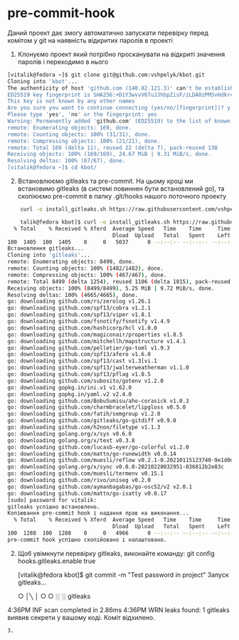 # pre-commit-hook
Даний проект дає змогу автоматично запускати перевірку перед комітом у git на наявність відкритих паролів в проекті 
1. Клонуємо проект який потрібно просканувати на відкриті значення паролів і переходимо в нього
```sh
[vitalik@fedora ~]$ git clone git@github.com:vshpelyk/kbot.git
Cloning into 'kbot'...
The authenticity of host 'github.com (140.82.121.3)' can't be established.
ED25519 key fingerprint is SHA256:+DiY3wvvV6TuJJhbpZisF/zLDA0zPMSvHdkr4UvCOqU.
This key is not known by any other names
Are you sure you want to continue connecting (yes/no/[fingerprint])? y
Please type 'yes', 'no' or the fingerprint: yes
Warning: Permanently added 'github.com' (ED25519) to the list of known hosts.
remote: Enumerating objects: 169, done.
remote: Counting objects: 100% (31/31), done.
remote: Compressing objects: 100% (21/21), done.
remote: Total 169 (delta 11), reused 22 (delta 7), pack-reused 138
Receiving objects: 100% (169/169), 24.67 MiB | 9.31 MiB/s, done.
Resolving deltas: 100% (67/67), done.
[vitalik@fedora ~]$ cd kbot/
```
2. Встановлюємо gitleaks та pre-commit. 
На цьому кроці ми встановимо gitleaks (в системі повиннен бути встановлений go), та скопіюємо pre-commit в папку .git/hooks нашого поточного проекту
```sh
    curl -o install_gitleaks.sh https://raw.githubusercontent.com/vshpelyk/pre-commit-hook/main/install_gitleaks.sh && chmod +x install_gitleaks.sh && ./install_gitleaks.sh

    talik@fedora kbot]$ curl -o install_gitleaks.sh https://raw.githubusercontent.com/vshpelyk/pre-commit-hook/main/install_gitleaks.sh && chmod +x install_gitleaks.sh && ./install_gitleaks.sh
  % Total    % Received % Xferd  Average Speed   Time    Time     Time  Current
                                 Dload  Upload   Total   Spent    Left  Speed
100  1405  100  1405    0     0   5037      0 --:--:-- --:--:-- --:--:--  5035
Встановлення gitleaks...
Cloning into 'gitleaks'...
remote: Enumerating objects: 8499, done.
remote: Counting objects: 100% (1482/1482), done.
remote: Compressing objects: 100% (467/467), done.
remote: Total 8499 (delta 1254), reused 1106 (delta 1015), pack-reused 7017
Receiving objects: 100% (8499/8499), 5.25 MiB | 9.72 MiB/s, done.
Resolving deltas: 100% (4665/4665), done.
go: downloading github.com/rs/zerolog v1.26.1
go: downloading github.com/spf13/cobra v1.2.1
go: downloading github.com/spf13/viper v1.8.1
go: downloading github.com/fsnotify/fsnotify v1.4.9
go: downloading github.com/hashicorp/hcl v1.0.0
go: downloading github.com/magiconair/properties v1.8.5
go: downloading github.com/mitchellh/mapstructure v1.4.1
go: downloading github.com/pelletier/go-toml v1.9.3
go: downloading github.com/spf13/afero v1.6.0
go: downloading github.com/spf13/cast v1.3[vi.1
go: downloading github.com/spf13/jwalterweatherman v1.1.0
go: downloading github.com/spf13/pflag v1.0.5
go: downloading github.com/subosito/gotenv v1.2.0
go: downloading gopkg.in/ini.v1 v1.62.0
go: downloading gopkg.in/yaml.v2 v2.4.0
go: downloading github.com/BobuSumisu/aho-corasick v1.0.3
go: downloading github.com/charmbracelet/lipgloss v0.5.0
go: downloading github.com/fatih/semgroup v1.2.0
go: downloading github.com/gitleaks/go-gitdiff v0.9.0
go: downloading github.com/h2non/filetype v1.1.3
go: downloading golang.org/x/sys v0.6.0
go: downloading golang.org/x/text v0.3.8
go: downloading github.com/lucasb-eyer/go-colorful v1.2.0
go: downloading github.com/mattn/go-runewidth v0.0.14
go: downloading github.com/muesli/reflow v0.2.1-0.20210115123740-9e1d0d53df68
go: downloading golang.org/x/sync v0.0.0-20210220032951-036812b2e83c
go: downloading github.com/muesli/termenv v0.15.1
go: downloading github.com/rivo/uniseg v0.2.0
go: downloading github.com/aymanbagabas/go-osc52/v2 v2.0.1
go: downloading github.com/mattn/go-isatty v0.0.17
[sudo] password for vitalik: 
gitleaks успішно встановлено.
Копіювання pre-commit hook і надання прав на виконання...
  % Total    % Received % Xferd  Average Speed   Time    Time     Time  Current
                                 Dload  Upload   Total   Spent    Left  Speed
100  1288  100  1288    0     0   4966      0 --:--:-- --:--:-- --:--:--  4972
pre-commit hook успішно скопійовано і налаштовано.

```
2. Щоб увімкнути перевірку gitleaks, виконайте команду:
    git config hooks.gitleaks.enable true

    [vitalik@fedora kbot]$ git commit -m "Test password in project"
Запуск gitleaks...

    ○
    │╲
    │ ○
    ○ ░
    ░    gitleaks

4:36PM INF scan completed in 2.86ms
4:36PM WRN leaks found: 1
gitleaks виявив секрети у вашому коді. Коміт відхилено.

```SH
3. 